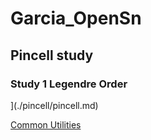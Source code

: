 # Garcia_OpenSn


## Pincell study

### Study 1 Legendre Order

](./pincell/pincell.md)

[Common Utilities](./utils/utils.md)
